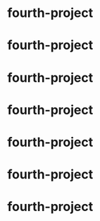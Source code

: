 # fourth-project
# fourth-project
# fourth-project
# fourth-project
# fourth-project
# fourth-project
# fourth-project
